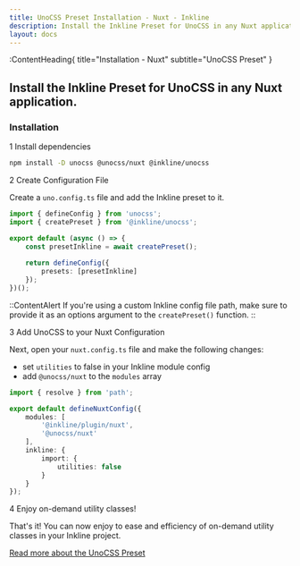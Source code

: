 ```yaml
---
title: UnoCSS Preset Installation - Nuxt - Inkline
description: Install the Inkline Preset for UnoCSS in any Nuxt application.
layout: docs
---
```


:ContentHeading{ title="Installation - Nuxt" subtitle="UnoCSS Preset" }
## Install the Inkline Preset for UnoCSS in any Nuxt application.

### Installation

<div class="install-step _margin-top:2">
<div class="install-step-title"><span class="install-step-number">1</span> Install dependencies</div> 

```bash
npm install -D unocss @unocss/nuxt @inkline/unocss
```

</div>
<div class="install-step">
<div class="install-step-title"><span class="install-step-number">2</span> Create Configuration File</div>

Create a `uno.config.ts` file and add the Inkline preset to it.

```ts
import { defineConfig } from 'unocss';
import { createPreset } from '@inkline/unocss';

export default (async () => {
    const presetInkline = await createPreset();
    
    return defineConfig({
        presets: [presetInkline]
    });
})();
```

::ContentAlert
If you're using a custom Inkline config file path, make sure to provide it as an options argument to the `createPreset()` function.
::

</div>
<div class="install-step">
<div class="install-step-title"><span class="install-step-number">3</span> Add UnoCSS to your Nuxt Configuration</div>

Next, open your `nuxt.config.ts` file and make the following changes:
- set `utilities` to false in your Inkline module config 
- add `@unocss/nuxt` to the `modules` array

```ts
import { resolve } from 'path';

export default defineNuxtConfig({
    modules: [
        '@inkline/plugin/nuxt',
        '@unocss/nuxt'
    ],
    inkline: {
        import: {
            utilities: false
        }
    }
});
```

</div>
<div class="install-step">
<div class="install-step-title"><span class="install-step-number">4</span> Enjoy on-demand utility classes!</div>

That's it! You can now enjoy to ease and efficiency of on-demand utility classes in your Inkline project. 

[Read more about the UnoCSS Preset](/docs/add-ons/unocss)

</div>


